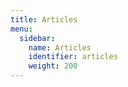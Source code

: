 ```yaml
---
title: Articles
menu:
  sidebar:
    name: Articles
    identifier: articles
    weight: 200
---
```

